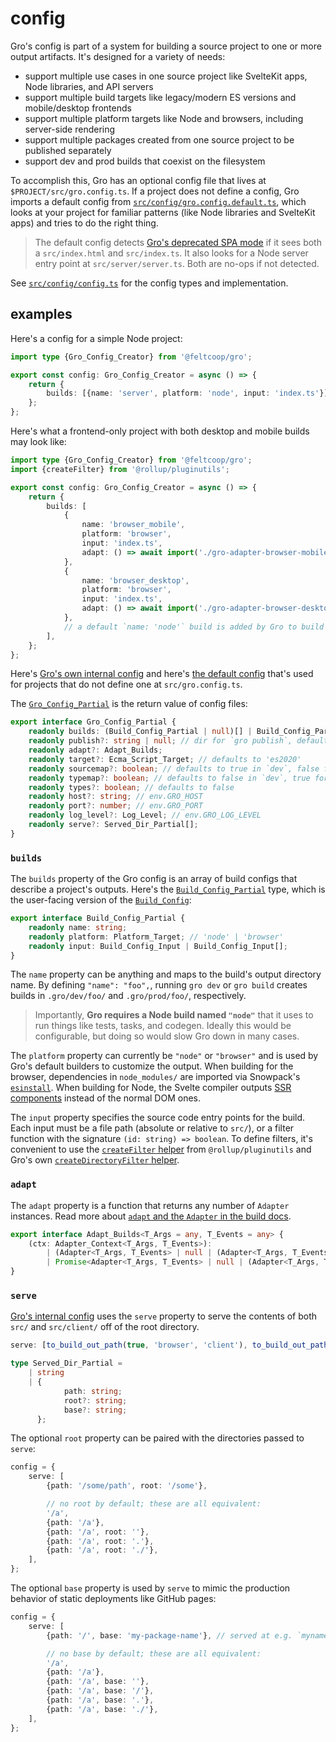 # config

Gro's config is part of a system for building a source project
to one or more output artifacts.
It's designed for a variety of needs:

- support multiple use cases in one source project
  like SvelteKit apps, Node libraries, and API servers
- support multiple build targets like legacy/modern ES versions and mobile/desktop frontends
- support multiple platform targets like Node and browsers, including server-side rendering
- support multiple packages created from one source project to be published separately
- support dev and prod builds that coexist on the filesystem

To accomplish this, Gro has an optional config file that lives at `$PROJECT/src/gro.config.ts`.
If a project does not define a config, Gro imports a default config from
[`src/config/gro.config.default.ts`](/src/config/gro.config.default.ts),
which looks at your project for familiar patterns (like Node libraries and SvelteKit apps)
and tries to do the right thing.

> The default config detects
> [Gro's deprecated SPA mode](https://github.com/feltcoop/gro/issues/106)
> if it sees both a `src/index.html` and `src/index.ts`.
> It also looks for a Node server entry point at `src/server/server.ts`.
> Both are no-ops if not detected.

See [`src/config/config.ts`](/src/config/config.ts) for the config types and implementation.

## examples

Here's a config for a simple Node project:

```ts
import type {Gro_Config_Creator} from '@feltcoop/gro';

export const config: Gro_Config_Creator = async () => {
	return {
		builds: [{name: 'server', platform: 'node', input: 'index.ts'}],
	};
};
```

Here's what a frontend-only project with both desktop and mobile builds may look like:

```ts
import type {Gro_Config_Creator} from '@feltcoop/gro';
import {createFilter} from '@rollup/pluginutils';

export const config: Gro_Config_Creator = async () => {
	return {
		builds: [
			{
				name: 'browser_mobile',
				platform: 'browser',
				input: 'index.ts',
				adapt: () => await import('./gro-adapter-browser-mobile.js'),
			},
			{
				name: 'browser_desktop',
				platform: 'browser',
				input: 'index.ts',
				adapt: () => await import('./gro-adapter-browser-desktop.js'),
			},
			// a default `name: 'node'` build is added by Gro to build tasks and other system files
		],
	};
};
```

Here's [Gro's own internal config](/src/gro.config.ts) and
here's [the default config](/src/config/gro.config.default.ts)
that's used for projects that do not define one at `src/gro.config.ts`.

The [`Gro_Config_Partial`](/src/gro.config.ts) is the return value of config files:

```ts
export interface Gro_Config_Partial {
	readonly builds: (Build_Config_Partial | null)[] | Build_Config_Partial | null;
	readonly publish?: string | null; // dir for `gro publish`, defaults to 'dist/library' if it exists
	readonly adapt?: Adapt_Builds;
	readonly target?: Ecma_Script_Target; // defaults to 'es2020'
	readonly sourcemap?: boolean; // defaults to true in `dev`, false for prod
	readonly typemap?: boolean; // defaults to false in `dev`, true for prod
	readonly types?: boolean; // defaults to false
	readonly host?: string; // env.GRO_HOST
	readonly port?: number; // env.GRO_PORT
	readonly log_level?: Log_Level; // env.GRO_LOG_LEVEL
	readonly serve?: Served_Dir_Partial[];
}
```

### `builds`

The `builds` property of the Gro config
is an array of build configs that describe a project's outputs.
Here's the [`Build_Config_Partial`](/src/build/build_config.ts) type,
which is the user-facing version of the [`Build_Config`](/src/build/build_config.ts):

```ts
export interface Build_Config_Partial {
	readonly name: string;
	readonly platform: Platform_Target; // 'node' | 'browser'
	readonly input: Build_Config_Input | Build_Config_Input[];
}
```

The `name` property can be anything and maps to the build's output directory name.
By defining `"name": "foo",`, running `gro dev` or `gro build` creates builds
in `.gro/dev/foo/` and `.gro/prod/foo/`, respectively.

> Importantly, **Gro requires a Node build named `"node"`**
> that it uses to run things like tests, tasks, and codegen.
> Ideally this would be configurable, but doing so would slow Gro down in many cases.

The `platform` property can currently be `"node"` or `"browser"` and
is used by Gro's default builders to customize the output.
When building for the browser, dependencies in `node_modules/` are imported via Snowpack's
[`esinstall`](https://github.com/snowpackjs/snowpack/tree/master/esinstall).
When building for Node, the Svelte compiler outputs
[SSR components](https://svelte.dev/docs#Server-side_component_API)
instead of the normal DOM ones.

The `input` property specifies the source code entry points for the build.
Each input must be a file path (absolute or relative to `src/`),
or a filter function with the signature `(id: string) => boolean`.
To define filters, it's convenient to use the
[`createFilter` helper](https://github.com/rollup/plugins/tree/master/packages/pluginutils#createFilter)
from `@rollup/pluginutils` and
Gro's own [`createDirectoryFilter` helper](../build/utils.ts).

### `adapt`

The `adapt` property is a function that returns any number of `Adapter` instances.
Read more about [`adapt` and the `Adapter` in the build docs](build.md).

```ts
export interface Adapt_Builds<T_Args = any, T_Events = any> {
	(ctx: Adapter_Context<T_Args, T_Events>):
		| (Adapter<T_Args, T_Events> | null | (Adapter<T_Args, T_Events> | null)[])
		| Promise<Adapter<T_Args, T_Events> | null | (Adapter<T_Args, T_Events> | null)[]>;
}
```

### `serve`

[Gro's internal config](/src/gro.config.ts) uses the `serve` property
to serve the contents of both `src/` and `src/client/` off of the root directory.

```ts
serve: [to_build_out_path(true, 'browser', 'client'), to_build_out_path(true, 'browser', '')],
```

```ts
type Served_Dir_Partial =
	| string
	| {
			path: string;
			root?: string;
			base?: string;
	  };
```

The optional `root` property can be paired with the directories passed to `serve`:

```ts
config = {
	serve: [
		{path: '/some/path', root: '/some'},

		// no root by default; these are all equivalent:
		'/a',
		{path: '/a'},
		{path: '/a', root: ''},
		{path: '/a', root: '.'},
		{path: '/a', root: './'},
	],
};
```

The optional `base` property is used by `serve` to mimic the production behavior
of static deployments like GitHub pages:

```ts
config = {
	serve: [
		{path: '/', base: 'my-package-name'}, // served at e.g. `myname.github.io/my-package-name`

		// no base by default; these are all equivalent:
		'/a',
		{path: '/a'},
		{path: '/a', base: ''},
		{path: '/a', base: '/'},
		{path: '/a', base: '.'},
		{path: '/a', base: './'},
	],
};
```
